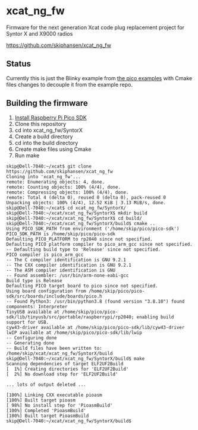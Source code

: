 # xcat_ng_fw

Firmware for the next generation Xcat code plug replacement project for Syntor X and X9000 radios

https://github.com/skiphansen/xcat_ng_fw

## Status

Currently this is just the Blinky example from [the pico examples](https://github.com/raspberrypi/pico-examples) with
Cmake files changes to decouple it from the example repo.

## Building the firmware

1. [Install Raspberry Pi Pico SDK](https://github.com/raspberrypi/pico-sdk)
2. Clone this repository
3. cd into xcat_ng_fw/SyntorX
4. Create a build directory
5. cd into the build directory
6. Create make files using Cmake
7. Run make

```
skip@Dell-7040:~/xcat$ git clone https://github.com/skiphansen/xcat_ng_fw
Cloning into 'xcat_ng_fw'...
remote: Enumerating objects: 4, done.
remote: Counting objects: 100% (4/4), done.
remote: Compressing objects: 100% (4/4), done.
remote: Total 4 (delta 0), reused 0 (delta 0), pack-reused 0
Unpacking objects: 100% (4/4), 12.52 KiB | 3.13 MiB/s, done.
skip@Dell-7040:~/xcat$ cd xcat_ng_fw/SyntorX/
skip@Dell-7040:~/xcat/xcat_ng_fw/SyntorX$ mkdir build
skip@Dell-7040:~/xcat/xcat_ng_fw/SyntorX$ cd build/
skip@Dell-7040:~/xcat/xcat_ng_fw/SyntorX/build$ cmake ..
Using PICO_SDK_PATH from environment ('/home/skip/pico/pico-sdk')
PICO_SDK_PATH is /home/skip/pico/pico-sdk
Defaulting PICO_PLATFORM to rp2040 since not specified.
Defaulting PICO platform compiler to pico_arm_gcc since not specified.
-- Defaulting build type to 'Release' since not specified.
PICO compiler is pico_arm_gcc
-- The C compiler identification is GNU 9.2.1
-- The CXX compiler identification is GNU 9.2.1
-- The ASM compiler identification is GNU
-- Found assembler: /usr/bin/arm-none-eabi-gcc
Build type is Release
Defaulting PICO target board to pico since not specified.
Using board configuration from /home/skip/pico/pico-sdk/src/boards/include/boards/pico.h
-- Found Python3: /usr/bin/python3.8 (found version "3.8.10") found components: Interpreter 
TinyUSB available at /home/skip/pico/pico-sdk/lib/tinyusb/src/portable/raspberrypi/rp2040; enabling build support for USB.
cyw43-driver available at /home/skip/pico/pico-sdk/lib/cyw43-driver
lwIP available at /home/skip/pico/pico-sdk/lib/lwip
-- Configuring done
-- Generating done
-- Build files have been written to: /home/skip/xcat/xcat_ng_fw/SyntorX/build
skip@Dell-7040:~/xcat/xcat_ng_fw/SyntorX/build$ make
Scanning dependencies of target ELF2UF2Build
[  1%] Creating directories for 'ELF2UF2Build'
[  2%] No download step for 'ELF2UF2Build'

... lots of output deleted ...

[100%] Linking CXX executable pioasm
[100%] Built target pioasm
[ 98%] No install step for 'PioasmBuild'
[100%] Completed 'PioasmBuild'
[100%] Built target PioasmBuild
skip@Dell-7040:~/xcat/xcat_ng_fw/SyntorX/build$
```



